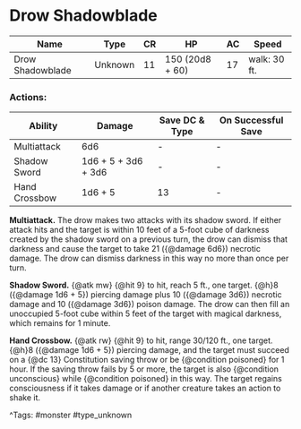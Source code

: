 # Drow Shadowblade

| Name | Type | CR | HP | AC | Speed |
|------|------|----|----|----|-------|
| Drow Shadowblade | Unknown | 11 | 150 (20d8 + 60) | 17 | walk: 30 ft. |

### Actions:

| Ability | Damage | Save DC & Type | On Successful Save |
|---------|--------|----------------|--------------------|
| Multiattack | 6d6 | - | - |
| Shadow Sword | 1d6 + 5 + 3d6 + 3d6 | - | - |
| Hand Crossbow | 1d6 + 5 | 13 | - |


**Multiattack.** The drow makes two attacks with its shadow sword. If either attack hits and the target is within 10 feet of a 5-foot cube of darkness created by the shadow sword on a previous turn, the drow can dismiss that darkness and cause the target to take 21 ({@damage 6d6}) necrotic damage. The drow can dismiss darkness in this way no more than once per turn.

**Shadow Sword.** {@atk mw} {@hit 9} to hit, reach 5 ft., one target. {@h}8 ({@damage 1d6 + 5}) piercing damage plus 10 ({@damage 3d6}) necrotic damage and 10 ({@damage 3d6}) poison damage. The drow can then fill an unoccupied 5-foot cube within 5 feet of the target with magical darkness, which remains for 1 minute.

**Hand Crossbow.** {@atk rw} {@hit 9} to hit, range 30/120 ft., one target. {@h}8 ({@damage 1d6 + 5}) piercing damage, and the target must succeed on a {@dc 13} Constitution saving throw or be {@condition poisoned} for 1 hour. If the saving throw fails by 5 or more, the target is also {@condition unconscious} while {@condition poisoned} in this way. The target regains consciousness if it takes damage or if another creature takes an action to shake it.

^Tags: #monster #type_unknown